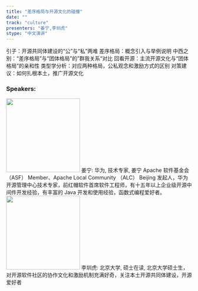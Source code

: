 ```yaml
---
title: "差序格局与开源文化的碰撞"
date: "" 
track: "culture"
presenters: "姜宁,李圳虎"
stype: "中文演讲"
---
```

引子：开源共同体建设的“公”与“私”两难
差序格局：概念引入与举例说明
中西之别：“差序格局”与“团体格局”的”群我关系“对比
回看开源：主流开源文化与“团体格局”的亲和性
类型学分析：对应两种格局，公私观念和激励方式的区别
对策建议：如何扎根本土，推广开源文化
 ### Speakers: 
 <img src="images/speaker/1130.png" width="200" />
 姜宁: 华为, 技术专家, 姜宁 Apache 软件基金会（ASF） Member、Apache Local Community （ALC） Beijing 发起人，华为开源管理中心技术专家，前红帽软件首席软件工程师，有十五年以上企业级开源中间件开发经验，有丰富的 Java 开发和使用经验，函数式编程爱好者。
 <img src="images/speaker/1130_2.png" width="200" />
 李圳虎: 北京大学, 硕士在读, 北京大学硕士生，对开源软件社区的协作文化和激励机制充满好奇，关注本土开源共同体建设，开源爱好者
 